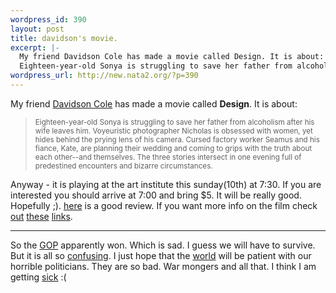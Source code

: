 ```yaml
--- 
wordpress_id: 390
layout: post
title: davidson's movie.
excerpt: |-
  My friend Davidson Cole has made a movie called Design. It is about: 
  Eighteen-year-old Sonya is struggling to save her father from alcoholism after his wife leaves him. Voyeuristic photographer Nicholas is obsessed with women, yet hides behind the prying lens of his camera. Cursed factory wo...
wordpress_url: http://new.nata2.org/?p=390
---
```

My friend <a href="http://www.pen-paper.net/rpgdb.php?op=showcreator&creatorid=2470">Davidson Cole</a> has made a movie called <b>Design</b>. It is about: <blockquote><small>
Eighteen-year-old Sonya is struggling to save her father from alcoholism after his wife leaves him. Voyeuristic photographer Nicholas is obsessed with women, yet hides behind the prying lens of his camera. Cursed factory worker Seamus and his fiance, Kate, are planning their wedding and coming to grips with the truth about each other--and themselves. The three stories intersect in one evening full of predestined encounters and bizarre circumstances. </small></blockquote>
Anyway - it is playing at the art institute this sunday(10th) at 7:30. If you are interested you should arrive at 7:00 and bring $5. It will be really good. Hopefully ;). <a href="http://www.filmthreat.com/Reviews.asp?Id=2624">here</a> is a good review. If you want more info on the film check <a href="http://www.sundanceonlineresourcecenter.org/film/sorc_film-detail.asp?method=note&fid=225">out</a> <a href="http://www.hollywood.com/movies/detail/movie/1614364">these</a> <a href="http://www.blockbuster.com/bb/movie/details/0,7286,VID-V+++260307,00.html">links</a>.
<hr>
So the <a href="http://go.fark.com/cgi/fark/go.pl?IDLink=347374&location=http://www.cnn.com/ELECTION/2002/pages/bop/">GOP</a> apparently won. Which is sad. I guess we will have to survive. But it is all so <a href="http://www.washingtonpost.com/wp-dyn/articles/A13793-2002Nov6.html">confusing</a>. I just hope that the <a href="http://www.washingtonpost.com/wp-dyn/articles/A15673-2002Nov6.html">world</a> will be patient with our horrible politicians. They are so bad. War mongers and all that. I think I am getting <a href="http://www.reuters.com/news_article.jhtml?type=healthnews&StoryID=1684171">sick</a> :(
